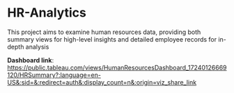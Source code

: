 # HR-Analytics
This project aims to examine human resources data, providing both summary views for high-level insights and detailed employee records for in-depth analysis
</br>

**Dashboard link**: https://public.tableau.com/views/HumanResourcesDashboard_17240126669120/HRSummary?:language=en-US&:sid=&:redirect=auth&:display_count=n&:origin=viz_share_link 
